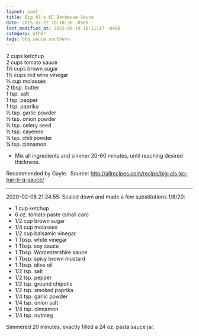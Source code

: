```yaml
---
layout: post
title: Big Al's KC Barbecue Sauce
date: 2015-07-22 10:18:36 -0500
last_modified_at: 2022-06-19 10:11:17 -0400
category: other
tags: bbq sauce southern
---
```


2 cups ketchup  
2 cups tomato sauce  
1¼ cups brown sugar  
1¼ cups red wine vinegar  
½ cup molasses  
2 tbsp. butter  
1 tsp. salt  
1 tsp. pepper  
1 tsp. paprika  
½ tsp. garlic powder  
½ tsp. onion powder  
½ tsp. celery seed  
½ tsp. cayenne  
¼ tsp. chili powder  
¼ tsp. cinnamon  

 * Mix all ingredients and simmer 20-60 minutes, until reaching desired thickness.

Recommended by Gayle.  Source: <http://allrecipes.com/recipe/big-als-kc-bar-b-q-sauce/>

---

2020-02-08 21:24:55: Scaled down and made a few substitutions 1/8/20:

  * 1 cup ketchup
  * 6 oz. tomato paste (small can)
  * 1/2 cup brown sugar
  * 1/4 cup molasses
  * 1/2 cup balsamic vinegar
  * 1 Tbsp. white vinegar
  * 1 Tbsp. soy sauce
  * 1 Tbsp. Worcestershire sauce
  * 1 Tbsp. spicy brown mustard
  * 1 Tbsp. olive oil
  * 1/2 tsp. salt
  * 1/2 tsp. pepper
  * 1/2 tsp. ground chipotle
  * 1/2 tsp. smoked paprika
  * 1/4 tsp. garlic powder
  * 1/4 tsp. onion salt
  * 1/4 tsp. cinnamon
  * 1/4 tsp. nutmeg


Simmered 20 minutes, exactly filled a 24 oz. pasta sauce jar.
